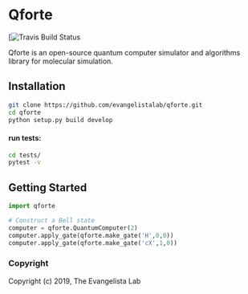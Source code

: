 Qforte
==============================
[//]: # (Badges)

[![Travis Build Status](https://travis-ci.org/evangelistalab/qforte.svg?branch=master)


Qforte is an open-source quantum computer simulator and algorithms library for molecular simulation.

Installation
------------

```bash
git clone https://github.com/evangelistalab/qforte.git
cd qforte
python setup.py build develop
```

#### run tests:
```bash
cd tests/
pytest -v
```

Getting Started
---------------
```python
import qforte

# Construct a Bell state
computer = qforte.QuantumComputer(2)
computer.apply_gate(qforte.make_gate('H',0,0))
computer.apply_gate(qforte.make_gate('cX',1,0))

```

### Copyright

Copyright (c) 2019, The Evangelista Lab

